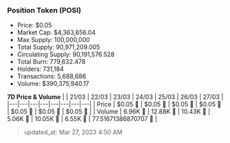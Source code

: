 
  ### Position Token (POSI)
  - Price: $0.05
  - Market Cap: $4,363,656.04
  - Max Supply: 100,000,000
  - Total Supply: 90,971,209.005
  - Circulating Supply: 90,191,576.528
  - Total Burn: 779,632.478
  - Holders: 731,184
  - Transactions: 5,688,686
  - Volume: $390,375,940.17

  **7D Price & Volume**
  | | 21&#x2F;03 | 22&#x2F;03 | 23&#x2F;03 | 24&#x2F;03 | 25&#x2F;03 | 26&#x2F;03 | 27&#x2F;03 |
  |---|---|---|---|---|---|---|---|
  | Price | $0.05 🔻 | $0.05 🔻 | $0.05 🔻 | $0.05 🔻 | $0.05 🚀 | $0.05 🔻 | $0.05 🚀 |
  | Volume | 6.96K 🔻 | 12.88K 🚀 | 10.43K 🔻 | 5.06K 🔻 | 10.05K 🚀 | 6.55K 🔻 | 77.51671386870707 🔻 |

  > updated_at: Mar 27, 2023 4:50 AM
